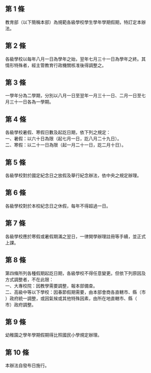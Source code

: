第 1 條
-------
教育部（以下簡稱本部）為規範各級學校學生學年學期假期，特訂定本辦  
法。

第 2 條
-------
各級學校以每年八月一日為學年之始，翌年七月三十一日為學年之終。其  
情形特殊者，經主管教育行政機關核准後得調整之。

第 3 條
-------
一學年分為二學期，分別以八月一日至翌年一月三十一日、二月一日至七  
月三十一日各為一學期。

第 4 條
-------
各級學校暑假、寒假日數及起訖日期，依下列之規定：  
一、暑假：以六十日為限（起七月一日，訖八月二十九日）。  
二、寒假：以二十一日為限（起一月二十一日，訖二月十日）。

第 5 條
-------
各級學校對於國定紀念日之放假及舉行紀念辦法，依中央之規定辦理。

第 6 條
-------
各級學校對於本校紀念日之休假，每年不得超過一日。

第 7 條
-------
各級學校應於寒假或暑假期滿之翌日，一律開學辦理註冊等手續，並正式  
上課。

第 8 條
-------
第四條所列各種假期起訖日期，各級學校不得任意變更。但依下列原因及  
方式調整者，不在此限：  
一、大專校院：因教學需要調整，報本部備查。  
二、高級中等以下學校：因春節假期需要，由本部會商各直轄市、縣（市  
    ）政府統一調整，或因氣候或其他特殊因素，由所在地直轄市、縣（  
    市）政府調整。

第 9 條
-------
幼稚園之學年學期假期得比照國民小學規定辦理。

第 10 條
--------
本辦法自發布日施行。

